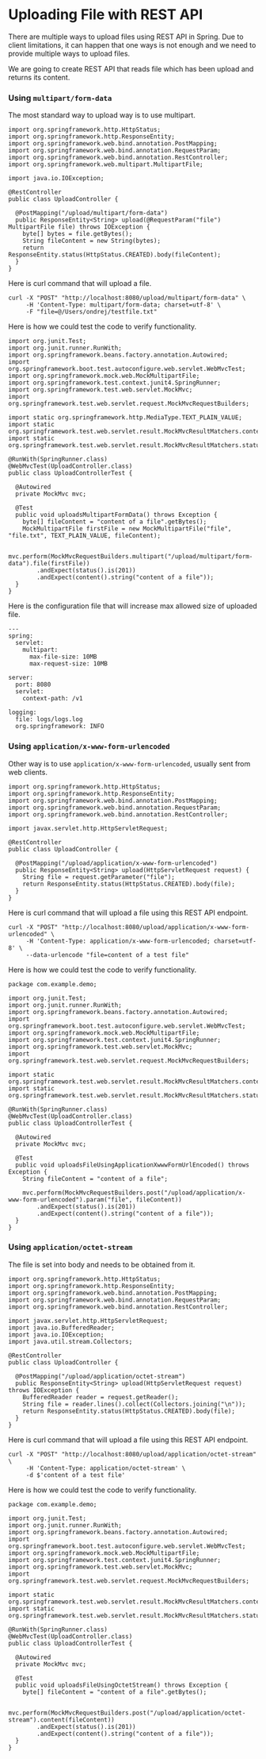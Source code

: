 # Uploading File with REST API

There are multiple ways to upload files using REST API in Spring. Due to client limitations, it can happen that one ways is not enough and we need to provide multiple ways to upload files.

We are going to create REST API that reads file which has been upload and returns its content.

### Using `multipart/form-data`

 The most standard way to upload way is to use multipart.

```
import org.springframework.http.HttpStatus;
import org.springframework.http.ResponseEntity;
import org.springframework.web.bind.annotation.PostMapping;
import org.springframework.web.bind.annotation.RequestParam;
import org.springframework.web.bind.annotation.RestController;
import org.springframework.web.multipart.MultipartFile;

import java.io.IOException;

@RestController
public class UploadController {

  @PostMapping("/upload/multipart/form-data")
  public ResponseEntity<String> upload(@RequestParam("file") MultipartFile file) throws IOException {
    byte[] bytes = file.getBytes();
    String fileContent = new String(bytes);
    return ResponseEntity.status(HttpStatus.CREATED).body(fileContent);
  }
}
```

Here is curl command that will upload a file.

```
curl -X "POST" "http://localhost:8080/upload/multipart/form-data" \
     -H 'Content-Type: multipart/form-data; charset=utf-8' \
     -F "file=@/Users/ondrej/testfile.txt"
```

Here is how we could test the code to verify functionality.

```
import org.junit.Test;
import org.junit.runner.RunWith;
import org.springframework.beans.factory.annotation.Autowired;
import org.springframework.boot.test.autoconfigure.web.servlet.WebMvcTest;
import org.springframework.mock.web.MockMultipartFile;
import org.springframework.test.context.junit4.SpringRunner;
import org.springframework.test.web.servlet.MockMvc;
import org.springframework.test.web.servlet.request.MockMvcRequestBuilders;

import static org.springframework.http.MediaType.TEXT_PLAIN_VALUE;
import static org.springframework.test.web.servlet.result.MockMvcResultMatchers.content;
import static org.springframework.test.web.servlet.result.MockMvcResultMatchers.status;

@RunWith(SpringRunner.class)
@WebMvcTest(UploadController.class)
public class UploadControllerTest {

  @Autowired
  private MockMvc mvc;

  @Test
  public void uploadsMultipartFormData() throws Exception {
    byte[] fileContent = "content of a file".getBytes();
    MockMultipartFile firstFile = new MockMultipartFile("file", "file.txt", TEXT_PLAIN_VALUE, fileContent);

    mvc.perform(MockMvcRequestBuilders.multipart("/upload/multipart/form-data").file(firstFile))
        .andExpect(status().is(201))
        .andExpect(content().string("content of a file"));
  }
}
```

Here is the configuration file that will increase max allowed size of uploaded file. 

```
---
spring:
  servlet:
    multipart:
      max-file-size: 10MB
      max-request-size: 10MB

server:
  port: 8080
  servlet:
    context-path: /v1

logging:
  file: logs/logs.log
  org.springframework: INFO
```

### Using `application/x-www-form-urlencoded`

 Other way is to use `application/x-www-form-urlencoded`, usually  sent from web clients.

```
import org.springframework.http.HttpStatus;
import org.springframework.http.ResponseEntity;
import org.springframework.web.bind.annotation.PostMapping;
import org.springframework.web.bind.annotation.RequestParam;
import org.springframework.web.bind.annotation.RestController;

import javax.servlet.http.HttpServletRequest;

@RestController
public class UploadController {

  @PostMapping("/upload/application/x-www-form-urlencoded")
  public ResponseEntity<String> upload(HttpServletRequest request) {
    String file = request.getParameter("file");
    return ResponseEntity.status(HttpStatus.CREATED).body(file);
  }
}
```

Here is curl command that will upload a file using this REST API endpoint.

```
curl -X "POST" "http://localhost:8080/upload/application/x-www-form-urlencoded" \
     -H 'Content-Type: application/x-www-form-urlencoded; charset=utf-8' \
     --data-urlencode "file=content of a test file"
```

Here is how we could test the code to verify functionality.

```
package com.example.demo;

import org.junit.Test;
import org.junit.runner.RunWith;
import org.springframework.beans.factory.annotation.Autowired;
import org.springframework.boot.test.autoconfigure.web.servlet.WebMvcTest;
import org.springframework.mock.web.MockMultipartFile;
import org.springframework.test.context.junit4.SpringRunner;
import org.springframework.test.web.servlet.MockMvc;
import org.springframework.test.web.servlet.request.MockMvcRequestBuilders;

import static org.springframework.test.web.servlet.result.MockMvcResultMatchers.content;
import static org.springframework.test.web.servlet.result.MockMvcResultMatchers.status;

@RunWith(SpringRunner.class)
@WebMvcTest(UploadController.class)
public class UploadControllerTest {

  @Autowired
  private MockMvc mvc;

  @Test
  public void uploadsFileUsingApplicationXwwwFormUrlEncoded() throws Exception {
    String fileContent = "content of a file";

    mvc.perform(MockMvcRequestBuilders.post("/upload/application/x-www-form-urlencoded").param("file", fileContent))
        .andExpect(status().is(201))
        .andExpect(content().string("content of a file"));
  }
}
```

### Using `application/octet-stream`

The file is set into body and needs to be obtained from it.

```
import org.springframework.http.HttpStatus;
import org.springframework.http.ResponseEntity;
import org.springframework.web.bind.annotation.PostMapping;
import org.springframework.web.bind.annotation.RequestParam;
import org.springframework.web.bind.annotation.RestController;

import javax.servlet.http.HttpServletRequest;
import java.io.BufferedReader;
import java.io.IOException;
import java.util.stream.Collectors;

@RestController
public class UploadController {

  @PostMapping("/upload/application/octet-stream")
  public ResponseEntity<String> upload(HttpServletRequest request) throws IOException {
    BufferedReader reader = request.getReader();
    String file = reader.lines().collect(Collectors.joining("\n"));
    return ResponseEntity.status(HttpStatus.CREATED).body(file);
  }
}
```

Here is curl command that will upload a file using this REST API endpoint.

```
curl -X "POST" "http://localhost:8080/upload/application/octet-stream" \
     -H 'Content-Type: application/octet-stream' \
     -d $'content of a test file'
```

Here is how we could test the code to verify functionality.

```
package com.example.demo;

import org.junit.Test;
import org.junit.runner.RunWith;
import org.springframework.beans.factory.annotation.Autowired;
import org.springframework.boot.test.autoconfigure.web.servlet.WebMvcTest;
import org.springframework.mock.web.MockMultipartFile;
import org.springframework.test.context.junit4.SpringRunner;
import org.springframework.test.web.servlet.MockMvc;
import org.springframework.test.web.servlet.request.MockMvcRequestBuilders;

import static org.springframework.test.web.servlet.result.MockMvcResultMatchers.content;
import static org.springframework.test.web.servlet.result.MockMvcResultMatchers.status;

@RunWith(SpringRunner.class)
@WebMvcTest(UploadController.class)
public class UploadControllerTest {

  @Autowired
  private MockMvc mvc;

  @Test
  public void uploadsFileUsingOctetStream() throws Exception {
    byte[] fileContent = "content of a file".getBytes();

    mvc.perform(MockMvcRequestBuilders.post("/upload/application/octet-stream").content(fileContent))
        .andExpect(status().is(201))
        .andExpect(content().string("content of a file"));
  }
}
```




